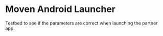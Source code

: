 # Moven Android Launcher

Testbed to see if the parameters are correct when launching the partner app.


